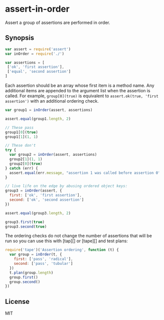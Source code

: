 # assert-in-order

Assert a group of assertions are performed in order.

## Synopsis

```javascript
var assert = require('assert')
var inOrder = require('./')

var assertions = [
 ['ok', 'first assertion'],
 ['equal', 'second assertion']
]
```

Each assertion should be an array whose first item is a method name. Any
additional items are appended to the argument list when the assertion is
called. For example, `group[0](true)` is equivalent to
`assert.ok(true, 'first assertion')` with an additional ordering check.

```javascript
var group1 = inOrder(assert, assertions)

assert.equal(group1.length, 2)

// These pass
group1[0](true)
group1[1](1, 1)

// These don't
try {
  var group2 = inOrder(assert, assertions)
  group2[1](1, 1)
  group2[0](true)
} catch (err) {
  assert.equal(err.message, "assertion 1 was called before assertion 0")
}

// live life on the edge by abusing ordered object keys:
group3 = inOrder(assert, {
  first: ['ok', 'first assertion'],
  second: ['ok', 'second assertion']
})

assert.equal(group3.length, 2)

group3.first(true)
group3.second(true)
```

The ordering checks do not change the number of assertions that will be run so
you can use this with [tap][] or [tape][] and test plans:

```javascript
require('tape')('Assertion ordering', function (t) {
  var group = inOrder(t, {
    first: ['pass', 'radical'],
    second: ['pass', 'tubular']
  })
  t.plan(group.length)
  group.first()
  group.second()
})
```

## License

MIT
